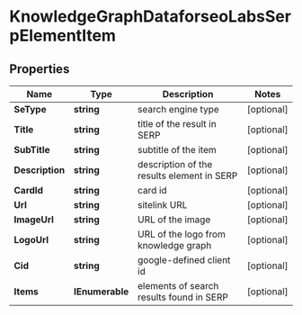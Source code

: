 # KnowledgeGraphDataforseoLabsSerpElementItem


## Properties

| Name | Type | Description | Notes |
|------------ | ------------- | ------------- | -------------|
**SeType** | **string** | search engine type |[optional]|
**Title** | **string** | title of the result in SERP |[optional]|
**SubTitle** | **string** | subtitle of the item |[optional]|
**Description** | **string** | description of the results element in SERP |[optional]|
**CardId** | **string** | card id |[optional]|
**Url** | **string** | sitelink URL |[optional]|
**ImageUrl** | **string** | URL of the image |[optional]|
**LogoUrl** | **string** | URL of the logo from knowledge graph |[optional]|
**Cid** | **string** | google-defined client id |[optional]|
**Items** | **IEnumerable<BaseDataforseoLabsSerpElementItem>** | elements of search results found in SERP |[optional]|